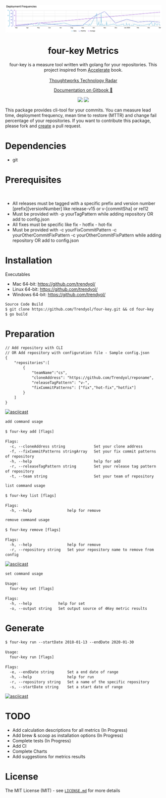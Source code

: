 <p align="center">
  <a href="#">
    <img alt="4-key-metrics" src="./assets/logo.png" width="1180">
  </a>
</p>

<h1 align="center">
  four-key Metrics
</h1>

<p align="center">
  four-key is a measure tool written with golang for your repositories. This project inspired from <a href="https://itrevolution.com/book/accelerate/">Accelerate</a> book.
  <br></br>
  <a href="https://www.thoughtworks.com/radar/techniques/four-key-metrics">Thoughtworks Technology Radar</a>
</p>

<p align="center">
  <a href="#" target="_blank">Documentation on Gitbook 🔗</a>
</p>

<p align="center">
  <a href="#"><img src="https://img.shields.io/badge/License-MIT-blue.svg"></a>
  <a href="https://travis-ci.org/{user}/{repository-name}"><img src="https://travis-ci.org/{user}/{repository-name}.svg?branch=master"></a>
</p>

This package provides cli-tool for your commits. You can measure lead time, deployment frequency, mean time to restore (MTTR) and change fail percentage of your repositories. If you want to contribute this package, please fork and [create](https://github.com/{user}/{repository-name}/pulls) a pull request.

# Dependencies
* git

# Prerequisites
<br>
    <ul>
    <li>All releases must be tagged with a specific prefix and version number  [prefix][versionNumber]  like release-v15 or v-[commitSha] or rel12</li>
    <li>Must be provided with -p yourTagPattern while adding repository OR add to config.json </li>
    <li>All fixes must be specific like fix - hotfix - hot-fix </li>
    <li>Must be provided with -c yourFixCommitPattern -c yourOtherCommitFixPattern -c yourOtherCommitFixPattern while adding repository OR add to config.json </li>
    </ul>
   

# Installation

Executables

* Mac 64-bit: https://github.com/trendyol/
* Linux 64-bit: https://github.com/trendyol/
* Windows 64-bit: https://github.com/trendyol/

```
Source Code Build
$ git clone https://github.com/Trendyol/four-key.git && cd four-key
$ go build
```

# Preparation
````cli
// Add repository with CLI
// OR Add repository with configuration file - Sample config.json
{
    "repositories":[
        {
            "teamName":"cs",
            "cloneAddress": "https://github.com/Trendyol/reponame",
            "releaseTagPattern": "v-",
            "fixCommitPatterns": ["fix","hot-fix","hotfix"]
        }
    ]
}

````
[![asciicast](https://asciinema.org/a/MHuwLNKOT9mifuCKPfy2QIUD9.svg)](https://asciinema.org/a/MHuwLNKOT9mifuCKPfy2QIUD9)
````
add command usage

$ four-key add [flags]

Flags:
  -c, --cloneAddress string             Set your clone address
  -f, --fixCommitPatterns stringArray   Set your fix commit patterns of repository
  -h, --help                            help for add
  -r, --releaseTagPattern string        Set your release tag pattern of repository
  -t, --team string                     Set your team of repository

````

````
list command usage

$ four-key list [flags]

Flags:
  -h, --help                help for remove

````

````
remove command usage

$ four-key remove [flags]

Flags:
  -h, --help                help for remove
  -r, --repository string   Set your repository name to remove from config

````

[![asciicast](https://asciinema.org/a/dqIcYF1HXSIscgRdy2zkPOaUq.svg)](https://asciinema.org/a/dqIcYF1HXSIscgRdy2zkPOaUq)

````
set command usage

Usage:
  four-key set [flags]

Flags:
  -h, --help            help for set
  -o, --output string   Set output source of 4Key metric results
````

# Generate
````
$ four-key run --startDate 2018-01-13 --endDate 2020-01-30

Usage:
  four-key run [flags]

Flags:
  -e, --endDate string      Set a end date of range
  -h, --help                help for run
  -r, --repository string   Set a name of the specific repository
  -s, --startDate string    Set a start date of range

````

[![asciicast](https://asciinema.org/a/XSWFQHdyz8rnaSG7VUqpoaa8F.svg)](https://asciinema.org/a/XSWFQHdyz8rnaSG7VUqpoaa8F)

# TODO
* Add calculation descriptions for all metrics (In Progress)
* Add brew & scoop as installation options (In Progress)
* Complete tests (In Progress)
* Add CI
* Complete Charts
* Add suggestions for metrics results

# License
The MIT License (MIT) - see [`LICENSE.md`](https://github.com/Trendyol/four-key/LICENSE.md) for more details